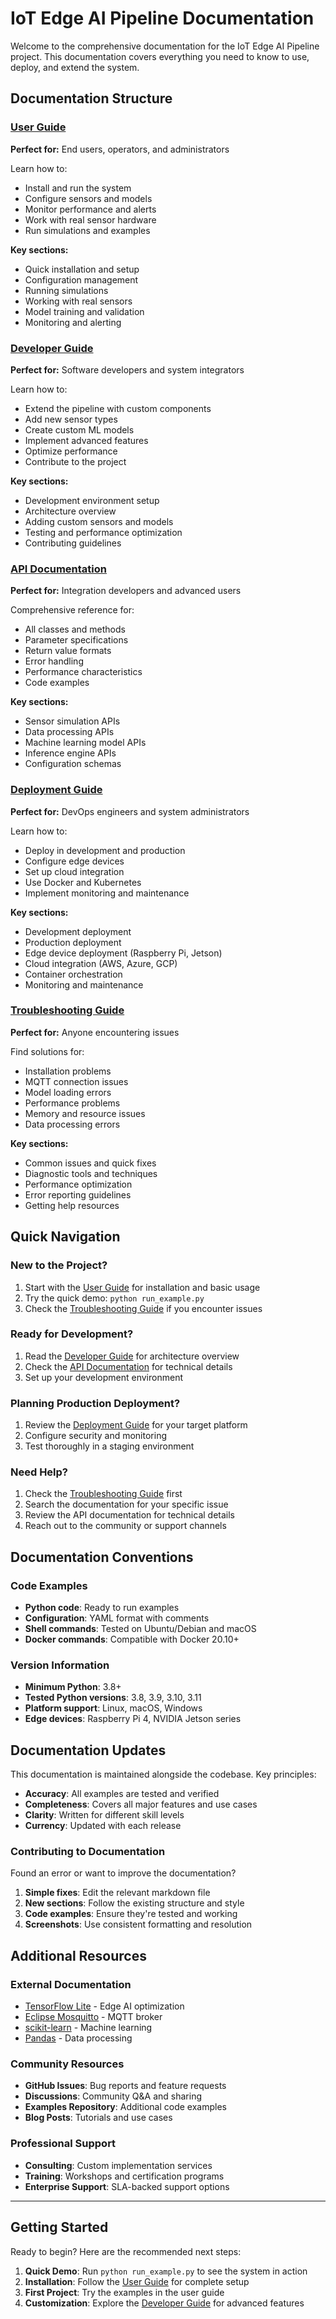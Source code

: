 # IoT Edge AI Pipeline Documentation

Welcome to the comprehensive documentation for the IoT Edge AI Pipeline project. This documentation covers everything you need to know to use, deploy, and extend the system.

## Documentation Structure

### [User Guide](user-guide/README.md)
**Perfect for:** End users, operators, and administrators

Learn how to:
- Install and run the system
- Configure sensors and models
- Monitor performance and alerts
- Work with real sensor hardware
- Run simulations and examples

**Key sections:**
- Quick installation and setup
- Configuration management
- Running simulations
- Working with real sensors
- Model training and validation
- Monitoring and alerting

### [Developer Guide](developer-guide/README.md)
**Perfect for:** Software developers and system integrators

Learn how to:
- Extend the pipeline with custom components
- Add new sensor types
- Create custom ML models
- Implement advanced features
- Optimize performance
- Contribute to the project

**Key sections:**
- Development environment setup
- Architecture overview
- Adding custom sensors and models
- Testing and performance optimization
- Contributing guidelines

### [API Documentation](api/README.md)
**Perfect for:** Integration developers and advanced users

Comprehensive reference for:
- All classes and methods
- Parameter specifications
- Return value formats
- Error handling
- Performance characteristics
- Code examples

**Key sections:**
- Sensor simulation APIs
- Data processing APIs
- Machine learning model APIs
- Inference engine APIs
- Configuration schemas

### [Deployment Guide](deployment/README.md)
**Perfect for:** DevOps engineers and system administrators

Learn how to:
- Deploy in development and production
- Configure edge devices
- Set up cloud integration
- Use Docker and Kubernetes
- Implement monitoring and maintenance

**Key sections:**
- Development deployment
- Production deployment
- Edge device deployment (Raspberry Pi, Jetson)
- Cloud integration (AWS, Azure, GCP)
- Container orchestration
- Monitoring and maintenance

### [Troubleshooting Guide](troubleshooting/README.md)
**Perfect for:** Anyone encountering issues

Find solutions for:
- Installation problems
- MQTT connection issues
- Model loading errors
- Performance problems
- Memory and resource issues
- Data processing errors

**Key sections:**
- Common issues and quick fixes
- Diagnostic tools and techniques
- Performance optimization
- Error reporting guidelines
- Getting help resources

## Quick Navigation

### New to the Project?
1. Start with the [User Guide](user-guide/README.md) for installation and basic usage
2. Try the quick demo: `python run_example.py`
3. Check the [Troubleshooting Guide](troubleshooting/README.md) if you encounter issues

### Ready for Development?
1. Read the [Developer Guide](developer-guide/README.md) for architecture overview
2. Check the [API Documentation](api/README.md) for technical details
3. Set up your development environment

### Planning Production Deployment?
1. Review the [Deployment Guide](deployment/README.md) for your target platform
2. Configure security and monitoring
3. Test thoroughly in a staging environment

### Need Help?
1. Check the [Troubleshooting Guide](troubleshooting/README.md) first
2. Search the documentation for your specific issue
3. Review the API documentation for technical details
4. Reach out to the community or support channels

## Documentation Conventions

### Code Examples
- **Python code**: Ready to run examples
- **Configuration**: YAML format with comments
- **Shell commands**: Tested on Ubuntu/Debian and macOS
- **Docker commands**: Compatible with Docker 20.10+

### Version Information
- **Minimum Python**: 3.8+
- **Tested Python versions**: 3.8, 3.9, 3.10, 3.11
- **Platform support**: Linux, macOS, Windows
- **Edge devices**: Raspberry Pi 4, NVIDIA Jetson series

## Documentation Updates

This documentation is maintained alongside the codebase. Key principles:

- **Accuracy**: All examples are tested and verified
- **Completeness**: Covers all major features and use cases
- **Clarity**: Written for different skill levels
- **Currency**: Updated with each release

### Contributing to Documentation

Found an error or want to improve the documentation?

1. **Simple fixes**: Edit the relevant markdown file
2. **New sections**: Follow the existing structure and style
3. **Code examples**: Ensure they're tested and working
4. **Screenshots**: Use consistent formatting and resolution

## Additional Resources

### External Documentation
- [TensorFlow Lite](https://www.tensorflow.org/lite) - Edge AI optimization
- [Eclipse Mosquitto](https://mosquitto.org/documentation/) - MQTT broker
- [scikit-learn](https://scikit-learn.org/stable/user_guide.html) - Machine learning
- [Pandas](https://pandas.pydata.org/docs/) - Data processing

### Community Resources
- **GitHub Issues**: Bug reports and feature requests
- **Discussions**: Community Q&A and sharing
- **Examples Repository**: Additional code examples
- **Blog Posts**: Tutorials and use cases

### Professional Support
- **Consulting**: Custom implementation services
- **Training**: Workshops and certification programs
- **Enterprise Support**: SLA-backed support options

---

## Getting Started

Ready to begin? Here are the recommended next steps:

1. **Quick Demo**: Run `python run_example.py` to see the system in action
2. **Installation**: Follow the [User Guide](user-guide/README.md) for complete setup
3. **First Project**: Try the examples in the user guide
4. **Customization**: Explore the [Developer Guide](developer-guide/README.md) for advanced features

